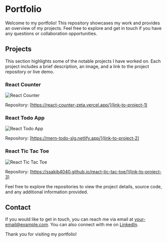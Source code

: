 # Portfolio

Welcome to my portfolio! This repository showcases my work and provides an overview of my projects. Feel free to explore and get in touch if you have any questions or collaboration opportunities.

## Projects

This section highlights some of the notable projects I have worked on. Each project includes a brief description, an image, and a link to the project repository or live demo.

### React Counter

![React Counter](https://dummyimage.com/480x360)

Repository: [https://react-counter-zeta.vercel.app/](link-to-project-1)

### React Todo App

![React Todo App](https://dummyimage.com/480x360)

Repository: [https://mern-todo-slg.netlify.app/](link-to-project-2)

### React Tic Tac Toe

![React Tic Tac Toe](https://dummyimage.com/480x360)

Repository: [https://ssakib4040.github.io/react-tic-tac-toe/](link-to-project-3)

Feel free to explore the repositories to view the project details, source code, and any additional information provided.

## Contact

If you would like to get in touch, you can reach me via email at [your-email@example.com](mailto:your-email@example.com). You can also connect with me on [LinkedIn](link-to-your-linkedin-profile).

Thank you for visiting my portfolio!

